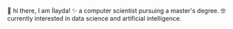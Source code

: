 👋 hi there, I am İlayda!
✨ a computer scientist pursuing a master's degree.
🤓 currently interested in data science and artificial intelligence.


<!---
ilaydasoz/ilaydasoz is a ✨ special ✨ repository because its `README.md` (this file) appears on your GitHub profile.
You can click the Preview link to take a look at your changes.
--->
